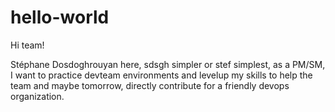 # hello-world

Hi team!

Stéphane Dosdoghrouyan here, sdsgh simpler or stef simplest, as a PM/SM, I want to practice devteam environments and levelup my skills to help the team and maybe tomorrow, directly contribute for a friendly devops organization. 
